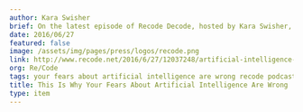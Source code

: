```yaml
---
author: Kara Swisher
brief: On the latest episode of Recode Decode, hosted by Kara Swisher, the co-founders of Numenta (who previously co-founded Palm and Handspring) predicted AI will indeed drive technological advances for the rest of the century
date: 2016/06/27
featured: false
image: /assets/img/pages/press/logos/recode.png
link: http://www.recode.net/2016/6/27/12037248/artificial-intelligence-machine-learning-numenta-jeff-hawkins-donna-dubinsky-podcast
org: Re/Code
tags: your fears about artificial intelligence are wrong recode podcast kara swisher jeff hawkins donna dubinsky numenta machine intelligence
title: This Is Why Your Fears About Artificial Intelligence Are Wrong
type: item
---
```

